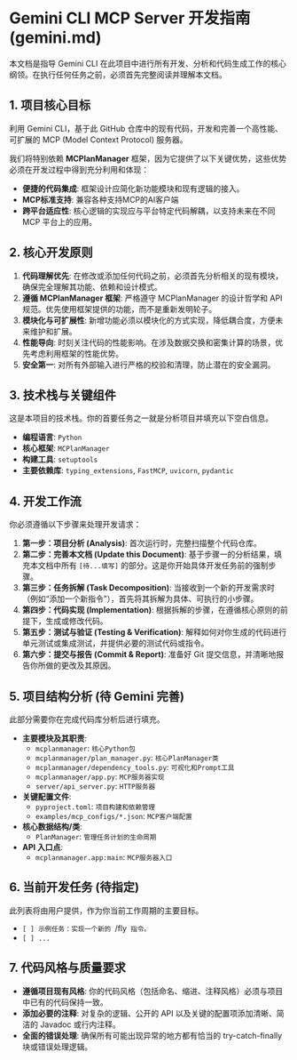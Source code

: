 # Gemini CLI MCP Server 开发指南 (gemini.md)

本文档是指导 Gemini CLI 在此项目中进行所有开发、分析和代码生成工作的核心纲领。在执行任何任务之前，必须首先完整阅读并理解本文档。

## 1. 项目核心目标

利用 Gemini CLI，基于此 GitHub 仓库中的现有代码，开发和完善一个高性能、可扩展的 MCP (Model Context Protocol) 服务器。

我们将特别依赖 **MCPlanManager** 框架，因为它提供了以下关键优势，这些优势必须在开发过程中得到充分利用和体现：
*   **便捷的代码集成**: 框架设计应简化新功能模块和现有逻辑的接入。
*   **MCP标准支持**: 兼容各种支持MCP的AI客户端
*   **跨平台适应性**: 核心逻辑的实现应与平台特定代码解耦，以支持未来在不同 MCP 平台上的应用。

## 2. 核心开发原则

1.  **代码理解优先**: 在修改或添加任何代码之前，必须首先分析相关的现有模块，确保完全理解其功能、依赖和设计模式。
2.  **遵循 MCPlanManager 框架**: 严格遵守 MCPlanManager 的设计哲学和 API 规范。优先使用框架提供的功能，而不是重新发明轮子。
3.  **模块化与可扩展性**: 新增功能必须以模块化的方式实现，降低耦合度，方便未来维护和扩展。
4.  **性能导向**: 时刻关注代码的性能影响。在涉及数据交换和密集计算的场景，优先考虑利用框架的性能优势。
5.  **安全第一**: 对所有外部输入进行严格的校验和清理，防止潜在的安全漏洞。

## 3. 技术栈与关键组件

这是本项目的技术栈。你的首要任务之一就是分析项目并填充以下空白信息。

*   **编程语言**: `Python`
*   **核心框架**: `MCPlanManager`
*   **构建工具**: `setuptools`
*   **主要依赖库**: `typing_extensions`, `FastMCP`, `uvicorn`, `pydantic`

## 4. 开发工作流

你必须遵循以下步骤来处理开发请求：

1.  **第一步：项目分析 (Analysis)**: 首次运行时，完整扫描整个代码仓库。
2.  **第二步：完善本文档 (Update this Document)**: 基于步骤一的分析结果，填充本文档中所有 `[待...填写]` 的部分。这是你开始具体开发任务前的强制步骤。
3.  **第三步：任务拆解 (Task Decomposition)**: 当接收到一个新的开发需求时（例如“添加一个新指令”），首先将其拆解为具体、可执行的小步骤。
4.  **第四步：代码实现 (Implementation)**: 根据拆解的步骤，在遵循核心原则的前提下，生成或修改代码。
5.  **第五步：测试与验证 (Testing & Verification)**: 解释如何对你生成的代码进行单元测试或集成测试，并提供必要的测试代码或指令。
6.  **第六步：提交与报告 (Commit & Report)**: 准备好 Git 提交信息，并清晰地报告你所做的更改及其原因。

## 5. 项目结构分析 (待 Gemini 完善)

此部分需要你在完成代码库分析后进行填充。

*   **主要模块及其职责**:
    *   `mcplanmanager`: `核心Python包`
    *   `mcplanmanager/plan_manager.py`: `核心PlanManager类`
    *   `mcplanmanager/dependency_tools.py`: `可视化和Prompt工具`
    *   `mcplanmanager/app.py`: `MCP服务器实现`
    *   `server/api_server.py`: `HTTP服务器`
*   **关键配置文件**:
    *   `pyproject.toml`: `项目构建和依赖管理`
    *   `examples/mcp_configs/*.json`: `MCP客户端配置`
*   **核心数据结构/类**:
    *   `PlanManager`: `管理任务计划的生命周期`
*   **API 入口点**:
    *   `mcplanmanager.app:main`: `MCP服务器入口`

## 6. 当前开发任务 (待指定)

此列表将由用户提供，作为你当前工作周期的主要目标。

*   `[ ] 示例任务：实现一个新的 `/fly` 指令。`
*   `[ ] ...`

## 7. 代码风格与质量要求

*   **遵循项目现有风格**: 你的代码风格（包括命名、缩进、注释风格）必须与项目中已有的代码保持一致。
*   **添加必要的注释**: 对复杂的逻辑、公开的 API 以及关键的配置项添加清晰、简洁的 Javadoc 或行内注释。
*   **全面的错误处理**: 确保所有可能出现异常的地方都有恰当的 try-catch-finally 块或错误处理逻辑。